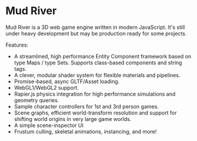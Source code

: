 # Mud River
Mud River is a 3D web game engine written in modern JavaScript. It's still under heavy development but may be production ready for some projects.

Features:
* A streamlined, high performance Entity Component framework based on type Maps / type Sets. Supports class-based components and string tags.
* A clever, modular shader system for flexible materials and pipelines.
* Promise-based, async GLTF/Asset loading.
* WebGL1/WebGL2 support. 
* Rapier.js physics integration for high performance simulations and geometry queries.
* Sample character controllers for 1st and 3rd person games.
* Scene graphs, efficient world-transform resolution and support for shifting world origins in very large game worlds.
* A simple scene-inspector UI 
* Frustum culling, skeletal animations, instancing, and more!
